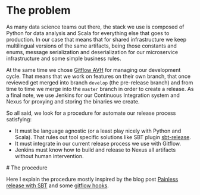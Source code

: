 # The problem

As many data science teams out there, the stack we use is composed of Python for data analysis and Scala for everything else that goes to production. In our case that means that for shared infrastructure we keep multilingual versions of the same artifacts, being those constants and enums, message serialization and deserialization for our microservice infrastructure and some simple business rules.

At the same time we chose [Gitflow AVH](https://github.com/petervanderdoes/gitflow-avh) for managing our development cycle. That means that we work on features on their own branch, that once reviewed get merged into branch `develop` (the pre-release branch) and from time to time we merge into the `master` branch in order to create a release. As a final note, we use Jenkins for our Continuous Integration system and Nexus for proxying and storing the binaries we create.

So all said, we look for a procedure for automate our release process satisfying:
- It must be language agnostic (or a least play nicely with Python and Scala). That rules out tool specific solutions like SBT plugin [sbt-release](https://github.com/sbt/sbt-release).
- It must integrate in our current release process we use with Gitflow.
- Jenkins must know how to build and release to Nexus all artifacts without human intervention.

# The procedure

Here I explain the procedure mostly inspired by the blog post [Painless release with SBT](http://blog.byjean.eu/2015/07/10/painless-release-with-sbt.html) and some [gitflow hooks](https://github.com/jaspernbrouwer/git-flow-hooks).
